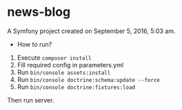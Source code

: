 news-blog
=========

A Symfony project created on September 5, 2016, 5:03 am.

* How to run?

1. Execute `composer install`
2. Fill required config in parameters.yml
3. Run `bin/console assets:install`
4. Run `bin/console doctrine:schema:update --force`
5. Run `bin/console doctrine:fixtures:load`

Then run server.

